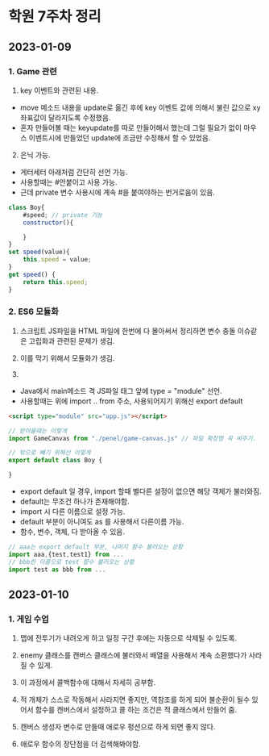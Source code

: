 # 학원 7주차 정리

## 2023-01-09

### 1. Game 관련

1. key 이벤트와 관련된 내용.
- move 메소드 내용을 update로 옮긴 후에 key 이벤트 값에 의해서 불린 값으로 xy 좌표값이 달라지도록 수정했음.
- 혼자 만들어볼 때는 keyupdate를 따로 만들어해서 했는데 그럴 필요가 없이 마우스 이벤트시에 만들었던 update에 조금만 수정해서 할 수 있었음.

2. 은닉 가능.
- 게터세터 아래처럼 간단히 선언 가능. 
- 사용할때는 #안붙이고 사용 가능.
- 근데 private 변수 사용시에 계속 #을 붙여야하는 번거로움이 있음.
```Javascript
class Boy{
    #speed; // private 기능
    constructor(){

    }
}
set speed(value){
    this.speed = value;
}
get speed() {
    return this.speed;
}
```
### 2. ES6 모듈화

1. 스크립트 JS파일을 HTML 파일에 한번에 다 몰아써서 정리하면 변수 충돌 이슈같은 고립화과 관련된 문제가 생김.

2. 이를 막기 위해서 모듈화가 생김.

3. 
- Java에서 main메소드 격 JS파일 태그 앞에 type = "module" 선언.
- 사용할때는 위에 import .. from 주소, 사용되어지기 위해선 export default

```Html
<script type="module" src="app.js"></script>
```
```Javascript
// 받아올때는 이렇게
import GameCanvas from "./penel/game-canvas.js" // 파일 확장명 꼭 써주기.

// 밖으로 빼기 위해선 이렇게
export default class Boy {

}
```

- export default 일 경우, import 할때 별다른 설정이 없으면 해당 객체가 불러와짐.
- default는 무조건 하나가 존재해야함.
- import 시 다른 이름으로 설정 가능.
- default 부분이 아니여도 as 를 사용해서 다른이름 가능.
- 함수, 변수, 객체, 다 받아올 수 있음.

```Javascript
// aaa는 export default 부분, 나머지 함수 불러오는 상황
import aaa,{test,test1} from ...
// bbb란 이름으로 test 함수 불러오는 상황
import test as bbb from ...
```

## 2023-01-10
### 1. 게임 수업

1. 맵에 전투기가 내려오게 하고 일정 구간 후에는 자동으로 삭제될 수 있도록.

2. enemy 클래스를 캔버스 클래스에 불러와서 배열을 사용해서 계속 소환했다가 사라질 수 있게.

3. 이 과정에서 콜백함수에 대해서 자세히 공부함.

4. 적 개체가 스스로 작동해서 사라지면 좋지만, 역참조를 하게 되어 불순환이 될수 있어서 함수를 캔버스에서 설정하고 콜 하는 조건은 적 클래스에서 만들어 줌.

5. 캔버스 생성자 변수로 만들때 애로우 펑션으로 하게 되면 좋지 않다.

6. 애로우 함수의 장단점을 더 검색해봐야함.

